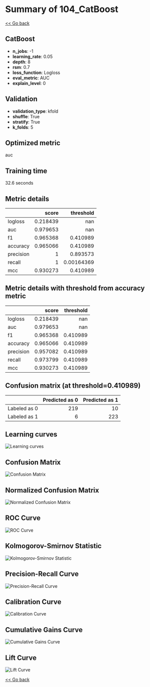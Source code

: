 # Summary of 104_CatBoost

[<< Go back](../README.md)


## CatBoost
- **n_jobs**: -1
- **learning_rate**: 0.05
- **depth**: 8
- **rsm**: 0.7
- **loss_function**: Logloss
- **eval_metric**: AUC
- **explain_level**: 0

## Validation
 - **validation_type**: kfold
 - **shuffle**: True
 - **stratify**: True
 - **k_folds**: 5

## Optimized metric
auc

## Training time

32.6 seconds

## Metric details
|           |    score |    threshold |
|:----------|---------:|-------------:|
| logloss   | 0.218439 | nan          |
| auc       | 0.979653 | nan          |
| f1        | 0.965368 |   0.410989   |
| accuracy  | 0.965066 |   0.410989   |
| precision | 1        |   0.893573   |
| recall    | 1        |   0.00164369 |
| mcc       | 0.930273 |   0.410989   |


## Metric details with threshold from accuracy metric
|           |    score |   threshold |
|:----------|---------:|------------:|
| logloss   | 0.218439 |  nan        |
| auc       | 0.979653 |  nan        |
| f1        | 0.965368 |    0.410989 |
| accuracy  | 0.965066 |    0.410989 |
| precision | 0.957082 |    0.410989 |
| recall    | 0.973799 |    0.410989 |
| mcc       | 0.930273 |    0.410989 |


## Confusion matrix (at threshold=0.410989)
|              |   Predicted as 0 |   Predicted as 1 |
|:-------------|-----------------:|-----------------:|
| Labeled as 0 |              219 |               10 |
| Labeled as 1 |                6 |              223 |

## Learning curves
![Learning curves](learning_curves.png)
## Confusion Matrix

![Confusion Matrix](confusion_matrix.png)


## Normalized Confusion Matrix

![Normalized Confusion Matrix](confusion_matrix_normalized.png)


## ROC Curve

![ROC Curve](roc_curve.png)


## Kolmogorov-Smirnov Statistic

![Kolmogorov-Smirnov Statistic](ks_statistic.png)


## Precision-Recall Curve

![Precision-Recall Curve](precision_recall_curve.png)


## Calibration Curve

![Calibration Curve](calibration_curve_curve.png)


## Cumulative Gains Curve

![Cumulative Gains Curve](cumulative_gains_curve.png)


## Lift Curve

![Lift Curve](lift_curve.png)



[<< Go back](../README.md)
